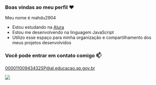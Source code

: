 ### Boas vindas ao meu perfil ❤️

Meu nome é mahdu2904
- Estou estudando na [Alura](https://www.alura.com.br)
- Estou me desenvolvendo na linguagem JavaScript
- Utilizo esse espaço para minha organização e compartilhamento dos meus projetos desenvolvidos

### Você pode entrar em contato comigo 📫

00001100943432SP@al.educacao.sp.gov.br


![](https://media1.tenor.com/m/1hyzQj_f5PgAAAAC/kitten-love.gif)
